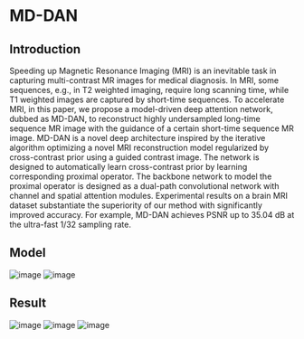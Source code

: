 # MD-DAN

##  Introduction

Speeding up Magnetic Resonance Imaging (MRI) is an inevitable task in capturing multi-contrast MR images for medical diagnosis. In MRI, some sequences, e.g., in T2 weighted imaging, require long
scanning time, while T1 weighted images are captured by short-time sequences. To accelerate MRI, in this paper, we propose a model-driven
deep attention network, dubbed as MD-DAN, to reconstruct highly undersampled long-time sequence MR image with the guidance of a certain
short-time sequence MR image. MD-DAN is a novel deep architecture
inspired by the iterative algorithm optimizing a novel MRI reconstruction model regularized by cross-contrast prior using a guided contrast image. The network is designed to automatically learn cross-contrast prior
by learning corresponding proximal operator. The backbone network to
model the proximal operator is designed as a dual-path convolutional
network with channel and spatial attention modules. Experimental results on a brain MRI dataset substantiate the superiority of our method
with significantly improved accuracy. For example, MD-DAN achieves
PSNR up to 35.04 dB at the ultra-fast 1/32 sampling rate.

##  Model

![image](https://user-images.githubusercontent.com/50322361/123506696-2b043080-d698-11eb-87db-7eb4d572d669.png)
![image](https://user-images.githubusercontent.com/50322361/123506701-33f50200-d698-11eb-9ca6-2b1e27f8db43.png)


##  Result

![image](https://user-images.githubusercontent.com/50322361/123506716-45d6a500-d698-11eb-8795-c4021bf2c98f.png)
![image](https://user-images.githubusercontent.com/50322361/123506725-4ff8a380-d698-11eb-8d7d-d4a0cbdb3883.png)
![image](https://user-images.githubusercontent.com/50322361/123506732-55ee8480-d698-11eb-934f-da605d10e9d4.png)
